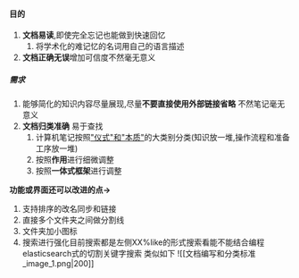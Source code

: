 #### 目的
1. **文档易读**,即使完全忘记也能做到快速回忆
	1. 将学术化的难记忆的名词用自己的语言描述
2. **文档正确无误**增加可信度不然毫无意义

##### 需求
1. 能够简化的知识内容尽量展现,尽量**不要直接使用外部链接省略**   不然笔记毫无意义
2. **文档归类准确**  易于查找
	1. 计算机笔记按照["仪式"和"本质"](编程理念)的大类别分类(知识放一堆,操作流程和准备工序放一堆)
	2. 按照**作用**进行细微调整
	3. 按照**一体式框架**进行调整

**功能或界面还可以改进的点->**
1. 支持排序的改名同步和链接
2. 直接多个文件夹之间做分割线
3. 文件夹加小图标
4. 搜索进行强化目前搜索都是左侧XX%like的形式搜索看能不能结合编程elasticsearch式的切割关键字搜索
类似如下
![[文档编写和分类标准_image_1.png|200]]